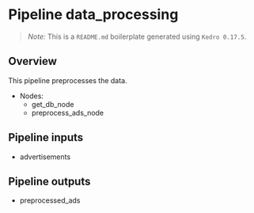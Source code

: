 # Pipeline data_processing

> *Note:* This is a `README.md` boilerplate generated using `Kedro 0.17.5`.

## Overview

This pipeline preprocesses the data.

- Nodes:
  - get_db_node
  - preprocess_ads_node

## Pipeline inputs

- advertisements

## Pipeline outputs

- preprocessed_ads
